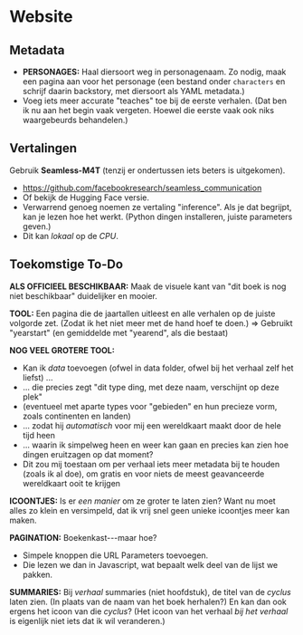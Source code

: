 # Website

## Metadata

* **PERSONAGES:** Haal diersoort weg in personagenaam. Zo nodig, maak een pagina aan voor het personage (een bestand onder `characters` en schrijf daarin backstory, met diersoort als YAML metadata.)
* Voeg iets meer accurate "teaches" toe bij de eerste verhalen. (Dat ben ik nu aan het begin vaak vergeten. Hoewel die eerste vaak ook niks waargebeurds behandelen.)

## Vertalingen

Gebruik **Seamless-M4T** (tenzij er ondertussen iets beters is uitgekomen).

-   <https://github.com/facebookresearch/seamless_communication>
-   Of bekijk de Hugging Face versie.
-   Verwarrend genoeg noemen ze vertaling "inference". Als je dat begrijpt, kan je lezen hoe het werkt. (Python dingen installeren, juiste parameters geven.)
-   Dit kan *lokaal* op de *CPU*.

## Toekomstige To-Do

**ALS OFFICIEEL BESCHIKBAAR:** Maak de visuele kant van "dit boek is nog niet beschikbaar" duidelijker en mooier.

**TOOL:** Een pagina die de jaartallen uitleest en alle verhalen op de juiste volgorde zet. (Zodat ik het niet meer met de hand hoef te doen.) => Gebruikt "yearstart" (en gemiddelde met "yearend", als die bestaat)

**NOG VEEL GROTERE TOOL:**
* Kan ik _data_ toevoegen (ofwel in data folder, ofwel bij het verhaal zelf het liefst) ...
* ... die precies zegt "dit type ding, met deze naam, verschijnt op deze plek"
* (eventueel met aparte types voor "gebieden" en hun precieze vorm, zoals continenten en landen)
* ... zodat hij _automatisch_ voor mij een wereldkaart maakt door de hele tijd heen
* ... waarin ik simpelweg heen en weer kan gaan en precies kan zien hoe dingen eruitzagen op dat moment?
* Dit zou mij toestaan om per verhaal iets meer metadata bij te houden (zoals ik al doe), om gratis en voor niets de meest geavanceerde wereldkaart ooit te krijgen

**ICOONTJES:** Is er *een manier* om ze groter te laten zien? Want nu moet alles zo klein en versimpeld, dat ik vrij snel geen unieke icoontjes meer kan maken.

**PAGINATION:** Boekenkast---maar hoe?
* Simpele knoppen die URL Parameters toevoegen.
* Die lezen we dan in Javascript, wat bepaalt welk deel van de lijst we pakken.

**SUMMARIES:** Bij *verhaal* summaries (niet hoofdstuk), de titel van de *cyclus* laten zien. (In plaats van de naam van het boek herhalen?) En kan dan ook ergens het icoon van die *cyclus*? (Het icoon van het verhaal *bij het verhaal* is eigenlijk niet iets dat ik wil veranderen.)